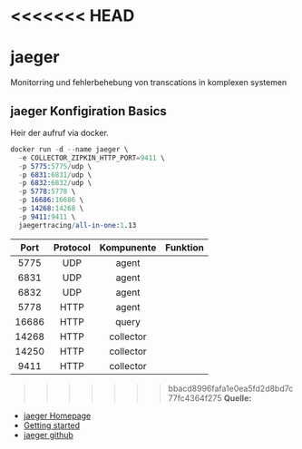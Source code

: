 <<<<<<< HEAD
=======
# jaeger

Monitorring und fehlerbehebung von transcations in komplexen systemen

## jaeger Konfigiration Basics

Heir der aufruf via docker.
```s
docker run -d --name jaeger \
  -e COLLECTOR_ZIPKIN_HTTP_PORT=9411 \
  -p 5775:5775/udp \
  -p 6831:6831/udp \
  -p 6832:6832/udp \
  -p 5778:5778 \
  -p 16686:16686 \
  -p 14268:14268 \
  -p 9411:9411 \
  jaegertracing/all-in-one:1.13
```

|Port|Protocol|Kompunente| Funktion|
| :--: | :---: | :---: | :---: |
|5775|UDP|agent||
|6831|UDP|agent||
|6832|UDP|agent||
|5778|HTTP|agent||
|16686|HTTP|query||
|14268|HTTP|collector||
|14250|HTTP|collector||
|9411|HTTP|collector||


>>>>>>> bbacd8996fafa1e0ea5fd2d8bd7c77fc4364f275
**Quelle:**
* [jaeger Homepage](https://www.jaegertracing.io/)
* [Getting started](https://www.jaegertracing.io/docs/1.8/getting-started/)
* [jaeger github](https://github.com/jaegertracing/jaeger)